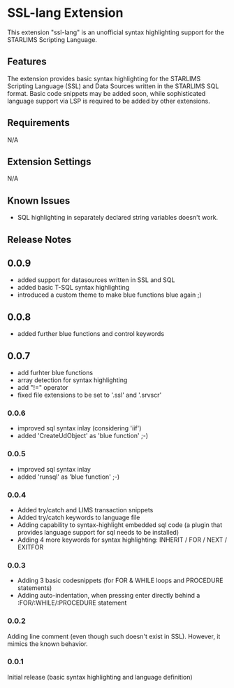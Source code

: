 # SSL-lang Extension

This extension "ssl-lang" is an unofficial syntax highlighting support for the STARLIMS Scripting Language.

## Features 

The extension provides basic syntax highlighting for the STARLIMS Scripting Language (SSL) and Data Sources written in the STARLIMS SQL format.
Basic code snippets may be added soon, while sophisticated language support via LSP is required to be added by other extensions.

## Requirements

N/A

## Extension Settings

N/A

## Known Issues

* SQL highlighting in separately declared string variables doesn't work.

## Release Notes

## 0.0.9
- added support for datasources written in SSL and SQL
- added basic T-SQL syntax highlighting
- introduced a custom theme to make blue functions blue again ;)

## 0.0.8
- added further blue functions and control keywords

## 0.0.7

- add furhter blue functions 
- array detection for syntax highlighting
- add "!=" operator
- fixed file extensions to be set to '.ssl' and '.srvscr'

### 0.0.6

- improved sql syntax inlay (considering 'iif')
- added 'CreateUdObject' as 'blue function' ;-)

### 0.0.5

- improved sql syntax inlay
- added 'runsql' as 'blue function' ;-)


### 0.0.4

- Added try/catch and LIMS transaction snippets
- Added try/catch keywords to language file
- Adding capability to syntax-highlight embedded sql code (a plugin that provides language support for sql needs to be installed)
- Adding 4 more keywords for syntax highlighting: INHERIT / FOR / NEXT / EXITFOR

### 0.0.3

- Adding 3 basic codesnippets (for FOR & WHILE loops and PROCEDURE statements)
- Adding auto-indentation, when pressing enter directly behind a :FOR/:WHILE/:PROCEDURE statement

### 0.0.2

Adding line comment (even though such doesn't exist in SSL). However, it mimics the known behavior.

### 0.0.1

Initial release (basic syntax highlighting and language definition)
